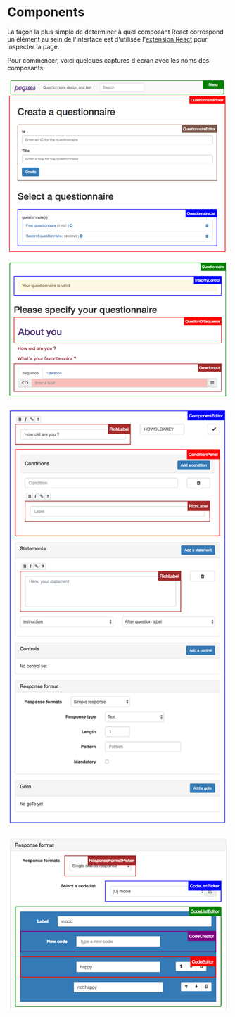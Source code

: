 # Components

La façon la plus simple de déterminer à quel composant React correspond un élément au sein de l'interface est d'utilisée l'[extension React](/javascript/debugging.md#react-devtools) pour inspecter la page.

Pour commencer, voici quelques captures d'écran avec les noms des composants:

![Écran principal](/img/components-questionnaire-picker.png "Écran principal")

![Questionnaire](/img/components-questionnaire.png "Questionnaire")

![Question](/img/components-question.png "Question")

![Format de réponse](/img/components-response-format.png "Format de réponse")